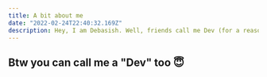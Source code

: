 ```yaml
---
title: A bit about me
date: "2022-02-24T22:40:32.169Z"
description: Hey, I am Debasish. Well, friends call me Dev (for a reason 😊). This project is to showcase the product as portfolio to whoever wants to see my work and coding skills. This project is still in Baby Phase and I hope after finishing it everyone will call me Dev (not just my friends 🙃). Fingers crossed. Lots of codes incoming.
---
```

## Btw you can call me a "Dev" too 😇
<br>
<br>
<br>
<br>
<br>
<br>
<br>
<br>
<br>
<br>
<br>
<br>
<br>
<br>
<br>
<br>
<br>
